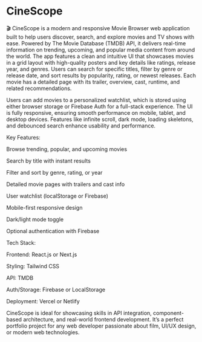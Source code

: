 # CineScope
🎬 CineScope is a modern and responsive Movie Browser web application built to help users discover, search, and explore movies and TV shows with ease. Powered by The Movie Database (TMDB) API, it delivers real-time information on trending, upcoming, and popular media content from around the world.
The app features a clean and intuitive UI that showcases movies in a grid layout with high-quality posters and key details like ratings, release year, and genres. Users can search for specific titles, filter by genre or release date, and sort results by popularity, rating, or newest releases. Each movie has a detailed page with its trailer, overview, cast, runtime, and related recommendations.

Users can add movies to a personalized watchlist, which is stored using either browser storage or Firebase Auth for a full-stack experience. The UI is fully responsive, ensuring smooth performance on mobile, tablet, and desktop devices. Features like infinite scroll, dark mode, loading skeletons, and debounced search enhance usability and performance.

Key Features:

Browse trending, popular, and upcoming movies

Search by title with instant results

Filter and sort by genre, rating, or year

Detailed movie pages with trailers and cast info

User watchlist (localStorage or Firebase)

Mobile-first responsive design

Dark/light mode toggle

Optional authentication with Firebase

Tech Stack:

Frontend: React.js or Next.js

Styling: Tailwind CSS

API: TMDB

Auth/Storage: Firebase or LocalStorage

Deployment: Vercel or Netlify

CineScope is ideal for showcasing skills in API integration, component-based architecture, and real-world frontend development. It’s a perfect portfolio project for any web developer passionate about film, UI/UX design, or modern web technologies.
